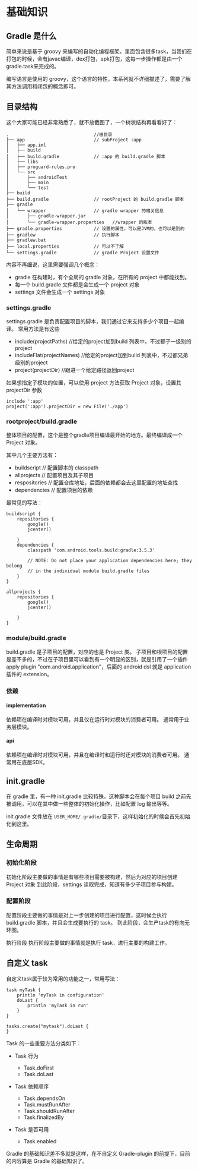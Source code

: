 # 基础知识

## Gradle 是什么

简单来说是基于 groovy 来编写的自动化编程框架。里面包含很多task，当我们在打包的时候，会有javac编译，dex打包，apk打包，这每一步操作都是由一个gradle.task来完成的。

编写语言是使用的 groovy，这个语言的特性，本系列就不详细描述了，需要了解其方法调用和闭包的概念即可。

## 目录结构

这个大家可能已经非常熟悉了，就不放截图了，一个树状结构再看看好了：
```
.                                //根目录
├── app                          // subProject :app
│   ├── app.iml
│   ├── build
│   ├── build.gradle             // :app 的 build.gradle 脚本
│   ├── libs
│   ├── proguard-rules.pro
│   └── src
│       ├── androidTest
│       ├── main
│       └── test
├── build
├── build.gradle                 // rootProject 的 build.gradle 脚本
├── gradle                      
│   └── wrapper                  // gradle wrapper 的相关信息
│       ├── gradle-wrapper.jar
│       └── gradle-wrapper.properties   //wrapper 的版本
├── gradle.properties            // 设置的属性，可以是JVM的，也可以是别的
├── gradlew                      // 执行脚本
├── gradlew.bat
├── local.properties             // 可以不了解
└── settings.gradle              // gradle Project 设置文件
```

内容不再细说，这里需要强调几个概念：
- gradle 在构建时，有个全局的 gradle 对象，在所有的 project 中都能找到。
- 每一个 build.gradle 文件都是会生成一个 project 对象
- settings 文件会生成一个 settings 对象

### settings.gradle

settings.gradle 是负责配置项目的脚本，我们通过它来支持多少个项目一起编译。
常用方法是有这些
- include(projectPaths)          //给定的project加到build 列表中，不过都子一级别的project
- includeFlat(projectNames)      //给定的project加到build 列表中，不过都兄弟级别的project
- project(projectDir)            //跟进一个给定路径返回project


如果想指定子模块的位置，可以使用 project 方法获取 Project 对象，设置其 projectDir 参数
```
include ':app'
project(':app').projectDir = new File('./app')
```

### rootproject/build.gradle

整体项目的配置，这个是整个gradle项目编译最开始的地方。最终编译成一个 Project 对象。

其中几个主要方法有：

- buildscript // 配置脚本的 classpath
- allprojects // 配置项目及其子项目
- respositories // 配置仓库地址，后面的依赖都会去这里配置的地址查找
- dependencies // 配置项目的依赖

最常见的写法：
```
buildscript {
    repositories {
        google()
        jcenter()
        
    }
    dependencies {
        classpath 'com.android.tools.build:gradle:3.5.3'
        
        // NOTE: Do not place your application dependencies here; they belong
        // in the individual module build.gradle files
    }
}

allprojects {
    repositories {
        google()
        jcenter()
        
    }
}
```
### module/build.gradle

build.gradle 是子项目的配置，对应的也是 Project 类。
子项目和根项目的配置是差不多的，不过在子项目里可以看到有一个明显的区别，就是引用了一个插件 apply plugin "com.android.application"，后面的 android dsl 就是 application 插件的 extension。

### 依赖

#### implementation
依赖项在编译时对模块可用，并且仅在运行时对模块的消费者可用。 通常用于业务层模块。

#### api
依赖项在编译时对模块可用，并且在编译时和运行时还对模块的消费者可用。 通常用在底层SDK。

## init.gradle
在 gradle 里，有一种 init.gradle 比较特殊，这种脚本会在每个项目 build 之前先被调用，可以在其中做一些整体的初始化操作，比如配置 log 输出等等。

init.gradle 文件放在 `USER_HOME/.gradle/`目录下，这样初始化的时候会首先初始化到这里。

## 生命周期

### 初始化阶段
初始化阶段主要做的事情是有哪些项目需要被构建，然后为对应的项目创建 Project 对象
到此阶段，settings 读取完成，知道有多少子项目参与构建。

### 配置阶段
配置阶段主要做的事情是对上一步创建的项目进行配置，这时候会执行 build.gradle 脚本，并且会生成要执行的 task。
到此阶段，会生产task的有向无环图。

执行阶段
执行阶段主要做的事情就是执行 task，进行主要的构建工作。

## 自定义 task

自定义task属于较为常用的功能之一，常用写法：
```
task myTask {
    println 'myTask in configuration'
    doLast {
        println 'myTask in run'
    }
}

tasks.create("mytask").doLast {
}
```

Task 的一些重要方法分类如下：

- Task 行为
    - Task.doFirst
    - Task.doLast

- Task 依赖顺序
    - Task.dependsOn
    - Task.mustRunAfter
    - Task.shouldRunAfter
    - Task.finalizedBy

- Task 是否可用
    - Task.enabled


Gradle 的基础知识差不多就是这样，在不自定义 Gradle-plugin 的前提下，目前的内容算是 Gradle 的基础知识了。